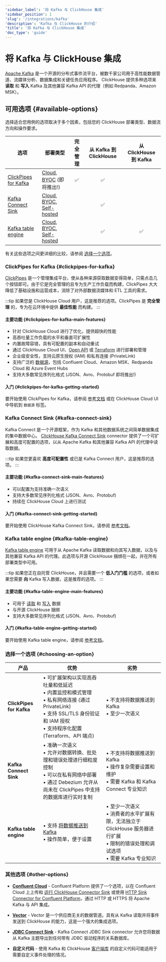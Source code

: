```yaml
---
'sidebar_label': '将 Kafka 与 ClickHouse 集成'
'sidebar_position': 1
'slug': '/integrations/kafka'
'description': 'Kafka 与 ClickHouse 的介绍'
'title': '将 Kafka 与 ClickHouse 集成'
'doc_type': 'guide'
---
```



# 将 Kafka 与 ClickHouse 集成

[Apache Kafka](https://kafka.apache.org/) 是一个开源的分布式事件流平台，被数千家公司用于高性能数据管道、流媒体分析、数据集成和关键任务应用程序。 ClickHouse 提供多种选项来 **读取** 和 **写入** Kafka 及其他兼容 Kafka API 的代理（例如 Redpanda、Amazon MSK）。

## 可用选项 {#available-options}

选择适合您用例的选项取决于多个因素，包括您的 ClickHouse 部署类型、数据流方向和操作要求。

| 选项                                                 | 部署类型 | 完全管理  | 从 Kafka 到 ClickHouse | 从 ClickHouse 到 Kafka |
|------------------------------------------------------|----------|:-------------------:|:-------------------:|:------------------:|
| [ClickPipes for Kafka](/integrations/clickpipes/kafka)                               | [Cloud], [BYOC] (即将推出!)   | ✅ | ✅ |   |
| [Kafka Connect Sink](./kafka-clickhouse-connect-sink.md) | [Cloud], [BYOC], [Self-hosted] | | ✅ |   |
| [Kafka table engine](./kafka-table-engine.md)           | [Cloud], [BYOC], [Self-hosted] | | ✅ | ✅ |

有关这些选项之间更详细的比较，请参阅 [选择一个选项](#choosing-an-option)。

### ClickPipes for Kafka {#clickpipes-for-kafka}

[ClickPipes](../clickpipes/index.md) 是一个管理集成平台，使从各种来源获取数据变得简单，只需点击几个按钮即可。由于它是完全管理的且专为生产工作负载而构建，ClickPipes 大大降低了基础设施和运营成本，消除了对外部数据流媒体和 ETL 工具的需求。

:::tip
如果您是 ClickHouse Cloud 用户，这是推荐的选项。ClickPipes 是 **完全管理** 的，专为在云环境中提供 **最佳性能** 而构建。
:::

#### 主要功能 {#clickpipes-for-kafka-main-features}

[//]: # "TODO It isn't optimal to link to a static alpha-release of the Terraform provider. Link to a Terraform guide once that's available."

* 针对 ClickHouse Cloud 进行了优化，提供超快的性能
* 高吞吐量工作负载的水平和垂直可扩展性
* 内置故障容错，具有可配置的副本和自动重试
* 通过 ClickHouse Cloud UI、[Open API](/cloud/manage/api/api-overview) 或 [Terraform](https://registry.terraform.io/providers/ClickHouse/clickhouse/3.3.3-alpha2/docs/resources/clickpipe) 进行部署和管理
* 企业级安全性，支持云原生授权 (IAM) 和私有连接 (PrivateLink)
* 支持广泛的 [数据源](/integrations/clickpipes/kafka/reference/)，包括 Confluent Cloud、Amazon MSK、Redpanda Cloud 和 Azure Event Hubs
* 支持大多数常见序列化格式 (JSON、Avro、Protobuf 即将推出!)

#### 入门 {#clickpipes-for-kafka-getting-started}

要开始使用 ClickPipes for Kafka，请参阅 [参考文档](/integrations/clickpipes/kafka/reference) 或在 ClickHouse Cloud UI 中导航到 `数据源` 标签。

### Kafka Connect Sink {#kafka-connect-sink}

Kafka Connect 是一个开源框架，作为 Kafka 和其他数据系统之间简单数据集成的集中数据中心。 [ClickHouse Kafka Connect Sink](https://github.com/ClickHouse/clickhouse-kafka-connect) connector 提供了一个可扩展和高度可配置的选项，以从 Apache Kafka 和其他兼容 Kafka API 的代理中读取数据。

:::tip
如果您更喜欢 **高度可配置性** 或已是 Kafka Connect 用户，这是推荐的选项。
:::

#### 主要功能 {#kafka-connect-sink-main-features}

* 可以配置为支持准确一次语义
* 支持大多数常见序列化格式 (JSON、Avro、Protobuf)
* 持续在 ClickHouse Cloud 上进行测试

#### 入门 {#kafka-connect-sink-getting-started}

要开始使用 ClickHouse Kafka Connect Sink，请参阅 [参考文档](./kafka-clickhouse-connect-sink.md)。

### Kafka table engine {#kafka-table-engine}

[Kafka table engine](./kafka-table-engine.md) 可用于从 Apache Kafka 读取数据和向其写入数据，以及与其他兼容 Kafka API 的代理。此选项与开源 ClickHouse 捆绑在一起，并在所有部署类型中可用。

:::tip
如果您正在自托管 ClickHouse，并且需要一个 **低入门门槛** 的选项，或者如果您需要 **向** Kafka 写入数据，这是推荐的选项。
:::

#### 主要功能 {#kafka-table-engine-main-features}

* 可用于 [读取](./kafka-table-engine.md/#kafka-to-clickhouse) 和 [写入](./kafka-table-engine.md/#clickhouse-to-kafka) 数据
* 与开源 ClickHouse 捆绑
* 支持大多数常见序列化格式 (JSON、Avro、Protobuf)

#### 入门 {#kafka-table-engine-getting-started}

要开始使用 Kafka table engine，请参阅 [参考文档](./kafka-table-engine.md)。

### 选择一个选项 {#choosing-an-option}

| 产品 | 优势 | 劣势 |
|---------|-----------|------------|
| **ClickPipes for Kafka** | • 可扩展架构以实现高吞吐量和低延迟<br/>• 内置监控和模式管理<br/>• 私有网络连接 (通过 PrivateLink)<br/>• 支持 SSL/TLS 身份验证和 IAM 授权<br/>• 支持程序化配置 (Terraform、API 端点) | • 不支持将数据推送到 Kafka<br/>• 至少一次语义 |
| **Kafka Connect Sink** | • 准确一次语义<br/>• 允许对数据转换、批处理和错误处理进行细粒度控制<br/>• 可以在私有网络中部署<br/>• 通过 Debezium 允许从尚未在 ClickPipes 中支持的数据库进行实时复制 | • 不支持将数据推送到 Kafka<br/>• 操作复杂需要设置和维护<br/>• 需要 Kafka 和 Kafka Connect 专业知识 |
| **Kafka table engine** | • 支持 [将数据推送到 Kafka](./kafka-table-engine.md/#clickhouse-to-kafka)<br/>• 操作简单，便于设置 | • 至少一次语义<br/>• 消费者的水平扩展有限，无法独立于 ClickHouse 服务器进行扩展<br/>• 限制的错误处理和调试选项<br/>• 需要 Kafka 专业知识 |

### 其他选项 {#other-options}

* [**Confluent Cloud**](./confluent/index.md) - Confluent Platform 提供了一个选项，以在 Confluent Cloud 上上传和 [运行 ClickHouse Connector Sink](./confluent/custom-connector.md) 或使用 [HTTP Sink Connector for Confluent Platform](./confluent/kafka-connect-http.md)，通过 HTTP 或 HTTPS 将 Apache Kafka 与 API 集成。

* [**Vector**](./kafka-vector.md) - Vector 是一个供应商无关的数据管道。具有从 Kafka 读取并将事件发送到 ClickHouse 的能力，这是一个强大的集成选项。

* [**JDBC Connect Sink**](./kafka-connect-jdbc.md) - Kafka Connect JDBC Sink connector 允许您将数据从 Kafka 主题导出到任何带有 JDBC 驱动程序的关系数据库。

* **自定义代码** - 使用 Kafka 和 ClickHouse [客户端库](../../language-clients/index.md) 的自定义代码可能适用于需要自定义事件处理的情况。

[BYOC]: /cloud/reference/byoc
[Cloud]: /cloud/get-started
[Self-hosted]: ../../../intro.md
